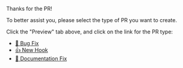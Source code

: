 Thanks for the PR!

To better assist you, please select the type of PR you want to create.

Click the "Preview" tab above, and click on the link for the PR type:

- [🐛 Bug Fix](?template=bug-fix.md)
- [👍 New Hook](?template=new-hook.md)
- [📓 Documentation Fix](?template=documentation.md)
